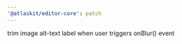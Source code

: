```yaml
---
'@atlaskit/editor-core': patch
---
```


trim image alt-text label when user triggers onBlur() event
